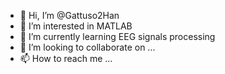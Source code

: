- 👋 Hi, I’m @Gattuso2Han
- 👀 I’m interested in MATLAB
- 🌱 I’m currently learning EEG signals processing
- 💞️ I’m looking to collaborate on ...
- 📫 How to reach me ...

<!---
Gattuso2Han/Gattuso2Han is a ✨ special ✨ repository because its `README.md` (this file) appears on your GitHub profile.
You can click the Preview link to take a look at your changes.
--->
